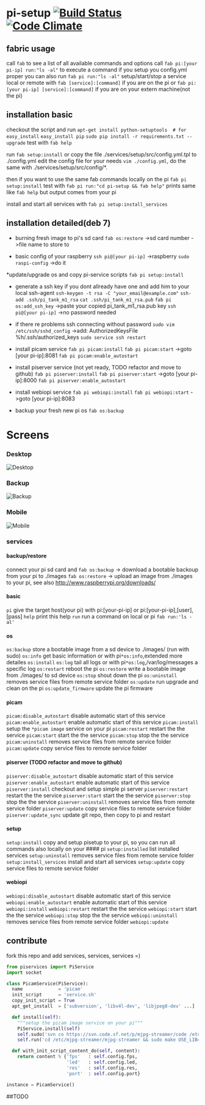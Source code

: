 # pi-setup [![Build Status](https://travis-ci.org/creative-workflow/pi-setup.svg)](https://travis-ci.org/creative-workflow/pi-setup) [![Code Climate](https://codeclimate.com/github/creative-workflow/pi-setup/badges/gpa.svg)](https://codeclimate.com/github/creative-workflow/pi-setup)

## fabric usage
call `fab` to see a list of all available commands and options
call `fab pi:[your pi-ip] run:"ls -al"` to execute a command
if you setup you config.yml proper you can also run `fab pi run:"ls -al"`
setup/start/stop a service local or remote with `fab [service]:[command]` if you are on the pi or `fab pi:[your pi-ip] [service]:[command]` if you are on your extern machine(not the pi)

## installation basic
checkout the script and run
`apt-get install python-setuptools  # for easy_install`
`easy_install pip`
`sudo pip install -r requirements.txt --upgrade`
test with `fab help`

run `fab setup:install` or copy the file ./services/setup/src/config.yml.tpl to ./config.yml
edit the config file for your needs `vim ./config.yml`, do the same with ./services/setup/src/config/*.


then if you want to use the same fab commands locally on the pi `fab pi setup:install` test with `fab pi run:"cd pi-setup && fab help"` prints same like `fab help` but output comes from your pi

install and start all services with `fab pi setup:install_services`


## installation detailed(deb 7)
* burning fresh image to pi's sd card
`fab os:restore`
->sd card number
->file name to store to

* basic config of your raspberry
`ssh pi@[your pi-ip]`
->raspberry
`sudo raspi-config`
->do it

*update/upgrade os and copy pi-service scripts
`fab pi setup:install`

* generate a ssh key if you dont allready have one and add him to your local ssh-agent
`ssh-keygen -t rsa -C "your_email@example.com"`
`ssh-add .ssh/pi_tank_m1_rsa`
`cat .ssh/pi_tank_m1_rsa.pub`
`fab pi os:add_ssh_key`
->paste your copied pi_tank_m1_rsa.pub key
`ssh pi@[your pi-ip]`
->no password needed

* if there re problems ssh connecting without password
`sudo vim /etc/ssh/sshd_config`
->add: AuthorizedKeysFile %h/.ssh/authorized_keys
`sudo service ssh restart`

* install picam service
`fab pi picam:install`
`fab pi picam:start`
->goto [your pi-ip]:8081
`fab pi picam:enable_autostart`

* install piserver service (not yet ready, TODO refactor and move to github)
`fab pi piserver:install`
`fab pi piserver:start`
->goto [your pi-ip]:8000
`fab pi piserver:enable_autostart`

* install webiopi service
`fab pi webiopi:install`
`fab pi webiopi:start`
->goto [your pi-ip]:8083

* backup your fresh new pi os
`fab os:backup`

# Screens
### Desktop
![Desktop](https://github.com/creative-workflow/pi-setup/blob/master/services/setup/screens/desktop.png)
### Backup
![Backup](https://github.com/creative-workflow/pi-setup/blob/master/services/setup/screens/backup.png)
### Mobile
![Mobile](https://github.com/creative-workflow/pi-setup/blob/master/services/setup/screens/mobile.png)

### services
#### backup/restore
connect your pi sd card and
`fab os:backup` -> download a bootable backoup from your pi to ./images
`fab os:restore` -> upload an image from ./images to your pi, see also http://www.raspberrypi.org/downloads/

#### basic
`pi`                          give the target host(your pi) with pi:[your-pi-ip] or pi:[your-pi-ip],[user],[pass]
`help`                        print this help
`run`                         run a command on local or pi `fab run:'ls -al'`
#### os
`os:backup`                   store a bootable image from a sd device to ./images/ (run with sudo)
`os:info`                     get basic information or with pi`*os:info`,extended more detailes
`os:install`
`os:log`                      tail all logs or with pi`*os:log`,/var/log/messages a specific log
`os:restart`                   reboot the pi
`os:restore`                  write a bootable image from ./images/ to sd device
`os:stop`                shout down the pi
`os:uninstall`                removes service files from remote service folder
`os:update`                   run upgrade and clean on the pi
`os:update_firmware`          update the pi firmware
#### picam
`picam:disable_autostart`     disable automatic start of this service
`picam:enable_autostart`      enable automatic start of this service
`picam:install`               setup the `*picam image` service on your pi
`picam:restart`               restart the the service
`picam:start`                 start the the service
`picam:stop`                  stop the the service
`picam:uninstall`             removes service files from remote service folder
`picam:update`                copy service files to remote service folder
#### piserver (TODO refactor and move to github)
`piserver:disable_autostart`  disable automatic start of this service
`piserver:enable_autostart`   enable automatic start of this service
`piserver:install`            checkout and setup simple pi server
`piserver:restart`            restart the the service
`piserver:start`              start the the service
`piserver:stop`               stop the the service
`piserver:uninstall`          removes service files from remote service folder
`piserver:update`             copy service files to remote service folder
`piserver:update_sync`        update git repo, then copy to pi and restart
#### setup
`setup:install`               copy and setup pisetup to your pi, so you can run all commands also locally on your #### pi
`setup:installed`             list installed services
`setup:uninstall`             removes service files from remote service folder
`setup:install_services`      install and start all services
`setup:update`                copy service files to remote service folder
#### webiopi
`webiopi:disable_autostart`   disable automatic start of this service
`webiopi:enable_autostart`    enable automatic start of this service
`webiopi:install`
`webiopi:restart`             restart the the service
`webiopi:start`               start the the service
`webiopi:stop`                stop the the service
`webiopi:uninstall`           removes service files from remote service folder
`webiopi:update`

## contribute
fork this repo and add services, services, services =)

```python
from piservices import PiService
import socket

class PicamService(PiService):
  name             = 'picam'
  init_script      = 'service.sh'
  copy_init_script = True
  apt_get_install  = ['subversion', 'libv4l-dev', 'libjpeg8-dev' ...]

  def install(self):
    """setup the picam image service on your pi"""
    PiService.install(self)
    self.sudo('svn co https://svn.code.sf.net/p/mjpg-streamer/code /etc/mjpg-streamer')
    self.run('cd /etc/mjpg-streamer/mjpg-streamer && sudo make USE_LIB4VL=true clean all && sudo make DESTDIR=/usr install')

  def with_init_script_content_do(self, content):
    return content % {'fps'   : self.config.fps,
                      'led'   : self.config.led,
                      'res'   : self.config.res,
                      'port'  : self.config.port}

instance = PicamService()

```
##TODO
